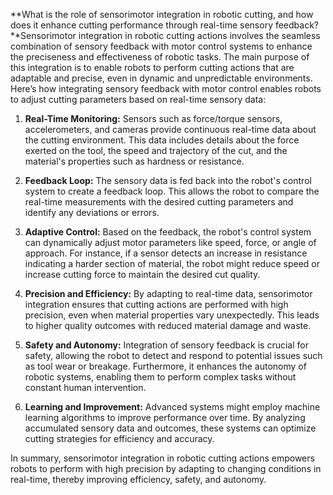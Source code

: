 **What is the role of sensorimotor integration in robotic cutting, and how does it enhance cutting performance through real-time sensory feedback?**Sensorimotor integration in robotic cutting actions involves the seamless combination of sensory feedback with motor control systems to enhance the preciseness and effectiveness of robotic tasks. The main purpose of this integration is to enable robots to perform cutting actions that are adaptable and precise, even in dynamic and unpredictable environments. Here’s how integrating sensory feedback with motor control enables robots to adjust cutting parameters based on real-time sensory data:

1. **Real-Time Monitoring:** Sensors such as force/torque sensors, accelerometers, and cameras provide continuous real-time data about the cutting environment. This data includes details about the force exerted on the tool, the speed and trajectory of the cut, and the material's properties such as hardness or resistance.

2. **Feedback Loop:** The sensory data is fed back into the robot's control system to create a feedback loop. This allows the robot to compare the real-time measurements with the desired cutting parameters and identify any deviations or errors.

3. **Adaptive Control:** Based on the feedback, the robot's control system can dynamically adjust motor parameters like speed, force, or angle of approach. For instance, if a sensor detects an increase in resistance indicating a harder section of material, the robot might reduce speed or increase cutting force to maintain the desired cut quality.

4. **Precision and Efficiency:** By adapting to real-time data, sensorimotor integration ensures that cutting actions are performed with high precision, even when material properties vary unexpectedly. This leads to higher quality outcomes with reduced material damage and waste.

5. **Safety and Autonomy:** Integration of sensory feedback is crucial for safety, allowing the robot to detect and respond to potential issues such as tool wear or breakage. Furthermore, it enhances the autonomy of robotic systems, enabling them to perform complex tasks without constant human intervention.

6. **Learning and Improvement:** Advanced systems might employ machine learning algorithms to improve performance over time. By analyzing accumulated sensory data and outcomes, these systems can optimize cutting strategies for efficiency and accuracy.

In summary, sensorimotor integration in robotic cutting actions empowers robots to perform with high precision by adapting to changing conditions in real-time, thereby improving efficiency, safety, and autonomy.